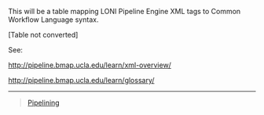 

This will be a table mapping LONI Pipeline Engine XML tags to Common Workflow Language syntax.

[Table not converted]

See:

<http://pipeline.bmap.ucla.edu/learn/xml-overview/>

<http://pipeline.bmap.ucla.edu/learn/glossary/>

* * * * *

> [Pipelining](Pipelining)
